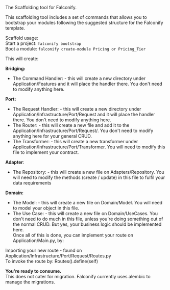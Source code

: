 The Scaffolding tool for Falconify.

This scaffolding tool includes a set of commands that allows you to bootstrap your modules following the suggested structure for the Falconify template.

Scaffold usage:  
Start a project: `falconify bootstrap`  
Boot a module: `falconify create-module Pricing or Pricing_Tier`

This will create:    

**Bridging:**    
* The Command Handler: - this will create a new directory under Application/Features and it will place the handler there. You don't need to modify anything here.  
  
**Port:**  
* The Request Handler: - this will create a new directory under Application/Infrastructure/Port/Request and it will place the handler there. You don't need to modify anything here.  
* The Router: - this will create a new file and add it to the Application/Infrastructure/Port/Request/. You don't need to modify anything here for your general CRUD.  
* The Transformer: - this will create a new transformer under Application/Infrastructure/Port/Transformer. You will need to modify this file to implement your contract.  
  
**Adapter**:  
* The Repository: - this will create a new file on Adapters/Repository. You will need to modify the methods (create / update) in this file to fulfil your data requirements  
  
**Domain:**  
* The Model: - this will create a new file on Domain/Model. You will need to model your object in this file.  
* The Use Case: - this will create a new file on Domain/UseCases. You don't need to do much in this file, unless you're doing something out of the normal CRUD. But yes, your business logic should be implemented here.  
Once all of this is done, you can implement your route on Application/Main.py, by:  
  
Importing your new route - found on Application/Infrastructure/Port/Request/Routes.py  
To invoke the route by: Routes().define(self)  
  
**You're ready to consume.**    
This does not cater for migration. Falconify currently uses alembic to manage the migrations.  
